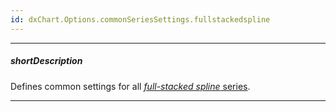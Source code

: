 ```yaml
---
id: dxChart.Options.commonSeriesSettings.fullstackedspline
---
```

---
##### shortDescription
Defines common settings for all [*full-stacked spline* series](/api-reference/10%20UI%20Components/dxChart/5%20Series%20Types/FullStackedSplineSeries '/Documentation/ApiReference/UI_Components/dxChart/Series_Types/FullStackedSplineSeries/').

---
